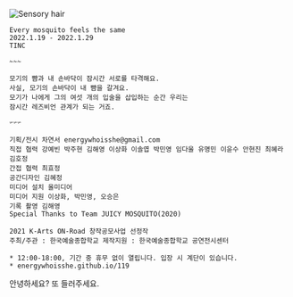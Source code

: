 ![Sensory hair](https://user-images.githubusercontent.com/90887934/149337845-746372b0-5211-42e3-b889-88c0be51d8e4.png)

```
Every mosquito feels the same
2022.1.19 - 2022.1.29
TINC

✁✁✁

모기의 뺨과 내 손바닥이 잠시간 서로를 타격해요.
사실, 모기의 손바닥이 내 뺨을 갈겨요.
모기가 나에게 그의 여섯 개의 입술을 삽입하는 순간 우리는
잠시간 레즈비언 관계가 되는 거죠.

✃✃✃

기획/전시 차연서 energywhoisshe@gmail.com
직접 협력 강예빈 박주현 김해영 이상화 이솔엽 박민영 임다울 유명민 이윤수 안현진 최혜라 김호정
간접 협력 최효정
공간디자인 김혜정
미디어 설치 올미디어
미디어 지원 이상화, 박민영, 오승은
기록 촬영 김해영
Special Thanks to Team JUICY MOSQUITO(2020)

2021 K-Arts ON-Road 창작공모사업 선정작
주최/주관 : 한국예술종합학교 제작지원 : 한국예술종합학교 공연전시센터
```

```
* 12:00-18:00, 기간 중 휴무 없이 열립니다. 입장 시 계단이 있습니다.
* energywhoisshe.github.io/119
```


안녕하세요? 또 들러주세요.

